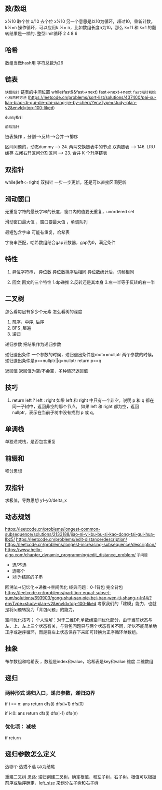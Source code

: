 ## 数/数组
x%10 取个位
x/10 去个位
x%10 另一个意思是以10为循环，超过10，重新计数。
k%=n 操作循环，可以应用k %= n，比如数组长度n为10，那么 k=11 和 k=1 的翻转结果是一样的.
整型limit循环 2 4 8 6

## 哈希
数组当做hash用
字符总数为26

## 链表
`快慢指针` 链表的中间位置 while(fast&&fast->next) fast->next->next  `fast指针初始化有两种方法`
 (https://leetcode.cn/problems/sort-list/solutions/437400/pai-xu-lian-biao-di-gui-die-dai-xiang-jie-by-cherr/?envType=study-plan-v2&envId=top-100-liked)

 `dummy指针`

 `前后指针`

 链表操作 ，分割-->反转-->合并-->排序

 区间问题的，动态dummy --> 24. 两两交换链表中的节点
 双向链表 --> 146. LRU 缓存
 左闭右开区间分割区间 --> 23. 合并 K 个升序链表

## 双指针 
while(left<=right) 双指针 
一步一步更新，还是可以直接区间更新

## 滑动窗口
无重复字符的最长字串的长度，窗口内的值要无重复，unordered set

滑动窗口最大值 ，窗口要最大值 ，单调队列

最短包含字串 可能有重复，哈希表

字符串匹配，哈希数组结合gap计数器，gap为0，满足条件

## 特性
1. 异位字符串， 异位数
异位数排序后相同
异位数统计后，词频相同

2. 回文
回文的三个特性 1.dp递推 2.反转还是其本身 3.左一半等于反转的右一半

## 二叉树
怎么看每层有多少个元素
怎么看树的深度

1. 前序，中序, 后序
2. BFS ,层遍
3. 递归

递归参数
把结果作为递归参数

递归退出条件
一个参数的时候，递归退出条件是root==nullptr
两个参数的时候，递归退出条件是p==nullptr||q=nullptr return p==q

返回值
返回值为空/不会空，多种情况返回值


## 技巧
1. return left ? left : right
如果 left 和 right 中只有一个非空，说明 p 和 q 都在同一子树中，返回非空的那个节点。
如果 left 和 right 都为空，返回 nullptr，表示在当前子树中没有找到 p 或 q。


## 单调栈
单独递减栈，是否包含重复

## 前缀和
积分思想

## 双指针
求极值，导数思想 y1-y0/delta_x

## 动态规划
https://leetcode.cn/problems/longest-common-subsequence/solutions/2133188/jiao-ni-yi-bu-bu-si-kao-dong-tai-gui-hua-lbz5/
https://leetcode.cn/problems/edit-distance/description/
https://leetcode.cn/problems/longest-increasing-subsequence/description/
https://www.hello-algo.com/chapter_dynamic_programming/edit_distance_problem/
`子问题`
* 选/不选
* 选哪个
* 以i为结尾的子串

回溯法->记忆化->递推->空间优化
经典问题：0-1背包 完全背包 https://leetcode.cn/problems/partition-equal-subset-sum/solutions/693903/gong-shui-san-xie-bei-bao-wen-ti-shang-r-ln14/?envType=study-plan-v2&envId=top-100-liked
考察我们的「建模」能力，也就是将问题转换为「背包问题」的能力。

空间优化技巧；
个人理解：对于二维DP,单数组空间优化部分，由于当前状态与左、上、左上三个状态有关，与背包问题只与两个状态有关不同，所以不能简单地正序或逆序循环，而是将左上状态保存下来即可转换为正序循环单数组。

## 抽象
布尔数组和哈希表 ，数组是index和value，哈希表是key和value
维度 二维数组



## 递归
### 两种形式 递归入口，递归参数，递归边界
if i == n:
    ans
    return
dfs(i) dfs(i+1)
dfs(0) 


if i<0:
    ans
    return
dfs(i) dfs(i-1)
dfs(n)

### 优化项： 减枝
if 
return

## 递归参数怎么定义
选哪个
选或不选
以i为结尾

重建二叉树
思路: 递归创建二叉树，确定根值，和左子树，右子树。根值可以根据前序或后序确定，left_size 来划分左子树和右子树



